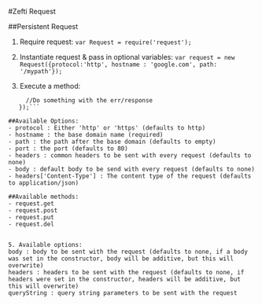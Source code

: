 #Zefti Request


##Persistent Request
1. Require request:
```var Request = require('request');```

2. Instantiate request & pass in optional variables:
```var request = new Request({protocol:'http', hostname : 'google.com', path: '/mypath'});```

3. Execute a method:
```request.get({headers: {token:'xyz'}}, function(err, response){
     //Do something with the err/response
   });```

##Available Options:
- protocol : Either 'http' or 'https' (defaults to http)
- hostname : the base domain name (required)
- path : the path after the base domain (defaults to empty)
- port : the port (defaults to 80)
- headers : common headers to be sent with every request (defaults to none)
- body : default body to be send with every request (defaults to none)
- headers['Content-Type'] : The content type of the request (defaults to application/json)

##Available methods:
- request.get
- request.post
- request.put
- request.del


5. Available options:
body : body to be sent with the request (defaults to none, if a body was set in the constructor, body will be additive, but this will overwrite)
headers : headers to be sent with the request (defaults to none, if headers were set in the constructor, headers will be additive, but this will overwrite)
queryString : query string parameters to be sent with the request

